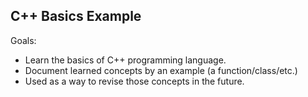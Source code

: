 ## C++ Basics Example

 Goals:
 - Learn the basics of C++ programming language.
 - Document learned concepts by an example (a function/class/etc.)
 - Used as a way to revise those concepts in the future.
